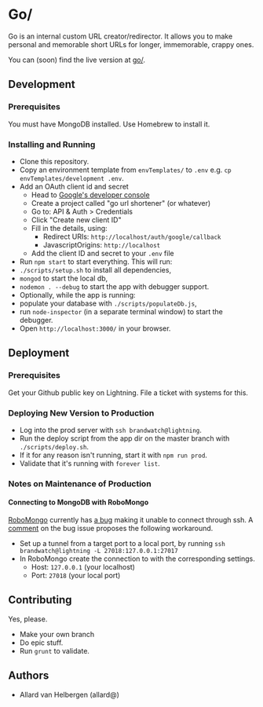 # Go/

Go is an internal custom URL creator/redirector.
It allows you to make personal and memorable short URLs for longer, immemorable, crappy ones.

You can (soon) find the live version at [go/](http://go/).


## Development

### Prerequisites

You must have MongoDB installed. Use Homebrew to install it.

### Installing and Running

- Clone this repository.
- Copy an environment template from `envTemplates/` to `.env` e.g. `cp envTemplates/development .env`.
- Add an OAuth client id and secret
    - Head to [Google's developer console](http://console.developers.google.com/)
    - Create a project called "go url shortener" (or whatever)
    - Go to: API & Auth > Credentials
    - Click "Create new client ID"
    - Fill in the details, using:
        - Redirect URIs: `http://localhost/auth/google/callback`
        - JavascriptOrigins: `http://localhost`
    - Add the client ID and secret to your `.env` file
- Run `npm start` to start everything. This will run:
 - `./scripts/setup.sh` to install all dependencies,
 - `mongod` to start the local db,
 - `nodemon . --debug` to start the app with debugger support.
- Optionally, while the app is running:
 - populate your database with `./scripts/populateDb.js`,
 - run `node-inspector` (in a separate terminal window) to start the debugger.
- Open `http://localhost:3000/` in your browser.

## Deployment

### Prerequisites

Get your Github public key on Lightning. File a ticket with systems for this.

### Deploying New Version to Production

- Log into the prod server with `ssh brandwatch@lightning`.
- Run the deploy script from the app dir on the master branch with `./scripts/deploy.sh`.
 - If it for any reason isn't running, start it with `npm run prod`.
 - Validate that it's running with `forever list`.

### Notes on Maintenance of Production

#### Connecting to MongoDB with RoboMongo

[RoboMongo](http://robomongo.org/) currently has
[a bug](https://github.com/paralect/robomongo/issues/484)
making it unable to connect through ssh.
A [comment](https://github.com/paralect/robomongo/issues/484#issuecomment-47926092)
on the bug issue proposes the following workaround.

- Set up a tunnel from a target port to a local port, by running `ssh brandwatch@lightning -L 27018:127.0.0.1:27017`
- In RoboMongo create the connection to with the corresponding settings.
  - Host: `127.0.0.1` (your localhost)
  - Port: `27018` (your local port)

## Contributing

Yes, please.

- Make your own branch
- Do epic stuff.
- Run `grunt` to validate.


## Authors

- Allard van Helbergen (allard@)
